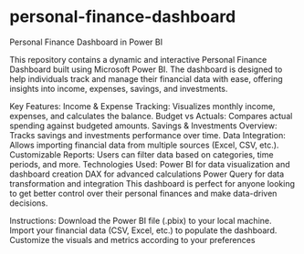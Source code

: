 # personal-finance-dashboard
Personal Finance Dashboard in Power BI

This repository contains a dynamic and interactive Personal Finance Dashboard built using Microsoft Power BI. The dashboard is designed to help individuals track and manage their financial data with ease, offering insights into income, expenses, savings, and investments.

Key Features:
Income & Expense Tracking: Visualizes monthly income, expenses, and calculates the balance.
Budget vs Actuals: Compares actual spending against budgeted amounts.
Savings & Investments Overview: Tracks savings and investments performance over time.
Data Integration: Allows importing financial data from multiple sources (Excel, CSV, etc.).
Customizable Reports: Users can filter data based on categories, time periods, and more.
Technologies Used:
Power BI for data visualization and dashboard creation
DAX for advanced calculations
Power Query for data transformation and integration
This dashboard is perfect for anyone looking to get better control over their personal finances and make data-driven decisions.

Instructions:
Download the Power BI file (.pbix) to your local machine.
Import your financial data (CSV, Excel, etc.) to populate the dashboard.
Customize the visuals and metrics according to your preferences
